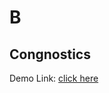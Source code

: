 # B
## Congnostics

Demo Link: [click here](https://idatavisualizationlab.github.io/B/congnostics/)
